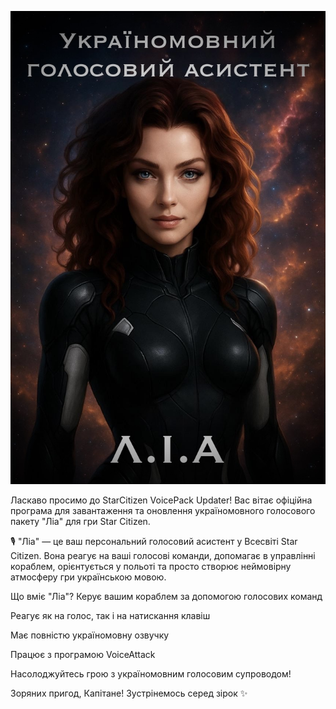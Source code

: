 ![](https://raw.githubusercontent.com/AlexLiberty/StarCitizen_VoicePack_Updater_Releases/refs/heads/main/assets/IMG_7075.jpeg)


Ласкаво просимо до StarCitizen VoicePack Updater!
Вас вітає офіційна програма для завантаження та оновлення україномовного голосового пакету "Ліа" для гри Star Citizen.

🎙️ "Ліа" — це ваш персональний голосовий асистент у Всесвіті Star Citizen. Вона реагує на ваші голосові команди,
допомагає в управлінні кораблем, орієнтується у польоті та просто створює неймовірну атмосферу гри українською мовою.

Що вміє "Ліа"?
Керує вашим кораблем за допомогою голосових команд

Реагує як на голос, так і на натискання клавіш

Має повністю україномовну озвучку

Працює з програмою VoiceAttack

Насолоджуйтесь грою з україномовним голосовим супроводом!

Зоряних пригод, Капітане!
Зустрінемось серед зірок ✨
